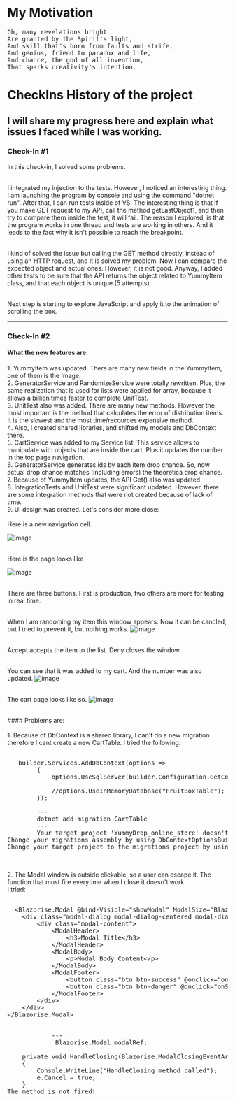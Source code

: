 # My Motivation
<pre>
Oh, many revelations bright
Are granted by the Spirit's light,
And skill that's born from faults and strife,
And genius, friend to paradox and life,
And chance, the god of all invention,
That sparks creativity's intention.
</pre>


# CheckIns History of the project
## I will share my progress here and explain what issues I faced while I was working. 
### Check-In #1


<div style="max-width: 800px; word-wrap: break-word;">
In this check-in, I solved some problems. 

  <br> I integrated my injection to the tests. However, I noticed an interesting thing. I am launching the program by console and using the command "dotnet run". 
After that, I can run tests inside of VS. The interesting thing is that if you make GET request to my API, call the method getLastObject1, and then try to compare them
inside the test, it will fail. The reason I explored, is that the program works in one thread and tests are working in others. And it leads to the fact why it isn't possible to reach the breakpoint.

  <br> I kind of solved the issue but calling the GET method directly, instead of using an HTTP request, and it is solved my problem. Now I can compare the expected object and actual ones. However, it is not good. 
  Anyway, I added other tests to be sure that the API returns the object related to YummyItem class, and that each object is unique (5 attempts). 
  
  <br> Next step is starting to explore JavaScript and apply it to the animation of scrolling the box.
</div>

---

### Check-In #2
#### What the new features are: 
<div style="max-width: 800px; word-wrap: break-word;">
1. YummyItem was updated. There are many new fields in the YummyItem, one of them is the Image. 
<br>2. GeneratorService and RandomizeService were totally rewritten. Plus, the same realization that is used for lists were applied for array, because it allows a billion times faster to complete UnitTest. 
<br>3. UnitTest also was added. There are many new methods. However the most important is the method that calculates the error of distribution items. It is the slowest and the most time/recources expensive method. 
<br>4. Also, I created shared libraries, and shifted my models and DbContext there. 
<br>5. CartService was added to my Service list. This service allows to manipulate with objects that are inside the cart. Plus it updates the number in the top page navigation. 
<br>6. GeneratorService generates ids by each item drop chance. So, now  actual drop chance matches (including errors) the theoretica drop chance.
<br>7. Because of YummyItem updates, the API Get() also was updated. 
<br>8. IntegrationTests and UnitTest were significant updated. However, there are some integration methods that were not created because of lack of time.
<br>9. UI design was created. Let's consider more close:
<br><br>
Here is a new navigation cell.

![image](https://user-images.githubusercontent.com/110242091/232183315-46f0d206-ef94-40f5-96a7-47a185242109.png)

<br>
Here is the page looks like
  
<br>

![image](https://user-images.githubusercontent.com/110242091/232184152-69345365-2c5c-44c1-b6ac-f6120337ac6a.png)


<br>
There are three buttons. First is production, two others are more for testing in real time.

<br> When I am randoming my item this window appears. Now it can be cancled, but I tried to prevent it, but nothing works.
![image](https://user-images.githubusercontent.com/110242091/232183456-a0de6420-9980-4b9b-839c-a7b4e285b8e8.png)

<br>
Accept accepts the item to the list. Deny closes the window.

<br> You can see that it was added to my cart. And the number was also updated.
![image](https://user-images.githubusercontent.com/110242091/232183486-3c6a6d19-a3fd-4876-b333-95ef76d3bf7a.png)


<br>The cart page looks like so.
![image](https://user-images.githubusercontent.com/110242091/232183522-b5c97965-b6d5-40a4-9d7f-7cd582930a6e.png)
</div>

<br>
#### Problems are:
<div style="max-width: 800px; word-wrap: break-word;">
<br>1. Because of DbContext is a shared library, I can't do a new migration therefore I cant create a new CartTable.
I tried the following:  

  <pre>   
   builder.Services.AddDbContext<ApplicationDbContext>(options =>
        {
            options.UseSqlServer(builder.Configuration.GetConnectionString("DefaultConnection"));

            //options.UseInMemoryDatabase("FruitBoxTable");
        });
        
        ---
        dotnet add-migration CartTable
        ---
        Your target project 'YummyDrop_online_store' doesn't match your migrations assembly 'DbContextSharLab'. Either change your target project or change your migrations assembly.
Change your migrations assembly by using DbContextOptionsBuilder. E.g. options.UseSqlServer(connection, b => b.MigrationsAssembly("YummyDrop_online_store")). By default, the migrations assembly is the assembly containing the DbContext.
Change your target project to the migrations project by using the Package Manager Console's Default project drop-down list, or by executing "dotnet ef" from the directory containing the migrations project.
    </pre>

<br>2.  The Modal window is outside clickable, so a user can escape it. The function that must fire everytime when I close it doesn't work.<br> I tried:
<pre>
 
  &lt;Blazorise.Modal @bind-Visible="showModal" ModalSize="Blazorise.ModalSize.Small" OnClosing="HandleClosing" PreventClosing="true" @ref="modalRef"&gt;
    &lt;div class="modal-dialog modal-dialog-centered modal-dialog-scrollable"&gt;
        &lt;div class="modal-content"&gt;
            &lt;ModalHeader&gt;
                &lt;h3&gt;Modal Title&lt;/h3&gt;
            &lt;/ModalHeader&gt;
            &lt;ModalBody&gt;
                &lt;p&gt;Modal Body Content&lt;/p&gt;
            &lt;/ModalBody&gt;
            &lt;ModalFooter&gt;
                &lt;button class="btn btn-success" @onclick="onAcceptItem"&gt;Take&lt;/button&gt;
                &lt;button class="btn btn-danger" @onclick="onSellItem"&gt;Sell&lt;/button&gt;
            &lt;/ModalFooter&gt;
        &lt;/div&gt;
    &lt;/div&gt;
&lt;/Blazorise.Modal&gt;

            
            --- 
             Blazorise.Modal modalRef;

    private void HandleClosing(Blazorise.ModalClosingEventArgs e)
    {
        Console.WriteLine("HandleClosing method called");
        e.Cancel = true;
    }
The method is not fired!
</pre>
</div>
